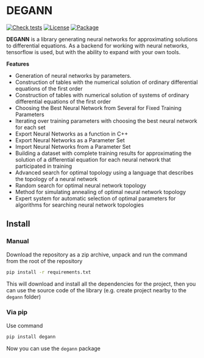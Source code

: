 # DEGANN

[![Check tests](https://github.com/Krekep/degann/actions/workflows/tests.yml/badge.svg)](https://github.com/Krekep/degann/actions/workflows/tests.yml)
[![License](https://img.shields.io/badge/license-MIT-orange)](https://github.com/Krekep/degann/blob/main/LICENSE)
[![Package](https://img.shields.io/badge/pypi%20package-1.0-%233776ab)](https://pypi.org/project/degann/)

**DEGANN** is a library generating neural networks for approximating solutions to differential equations. As a backend for working with neural networks, tensorflow is used, but with the ability to expand with your own tools.

**Features**
- Generation of neural networks by parameters.
- Construction of tables with the numerical solution of ordinary differential equations of the first order
- Construction of tables with numerical solution of systems of ordinary differential equations of the first order
- Choosing the Best Neural Network from Several for Fixed Training Parameters
- Iterating over training parameters with choosing the best neural network for each set
- Export Neural Networks as a function in C++
- Export Neural Networks as a Parameter Set
- Import Neural Networks from a Parameter Set
- Building a dataset with complete training results for approximating the solution of a differential equation for each neural network that participated in training
- Advanced search for optimal topology using a language that describes the topology of a neural network
- Random search for optimal neural network topology
- Method for simulating annealing of optimal neural network topology
- Expert system for automatic selection of optimal parameters for algorithms for searching neural network topologies

## Install

### Manual
Download the repository as a zip archive, unpack and run the command from the root of the repository
```bash
pip install -r requirements.txt
```
This will download and install all the dependencies for the project, then you can use the source code of the library (e.g. create project nearby to the `degann` folder)

### Via pip
Use command
```bash
pip install degann
```
Now you can use the `degann` package
